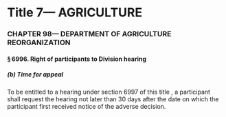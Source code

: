 
# Title 7— AGRICULTURE
### CHAPTER 98— DEPARTMENT OF AGRICULTURE REORGANIZATION
#### § 6996. Right of participants to Division hearing
##### (b) Time for appeal

To be entitled to a hearing under section 6997 of this title , a participant shall request the hearing not later than 30 days after the date on which the participant first received notice of the adverse decision.
